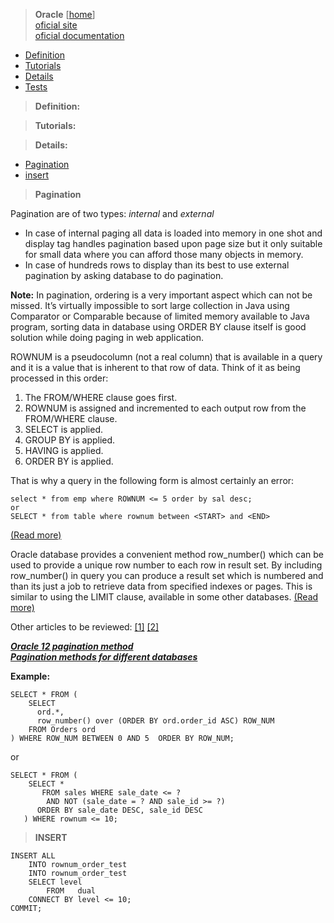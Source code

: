 > **Oracle**  [[home](../../../../home.html)] <br/>
[oficial site](http://www.oracle.com/index.html)<br/>
[oficial documentation](http://www.oracle.com/technetwork/indexes/documentation/index.html)
 

- [Definition](#definition)
- [Tutorials](#tutorials)
- [Details](#details)
- [Tests](#tests)


<a name="definition"></a>
> **Definition:** <br/>

<a name="tutorials"></a>
> **Tutorials:** <br/>

  
<a name="details"></a>
> **Details:**<br/>

 - [Pagination](#pagination)
 - [insert](#insert) 

<a name="pagination"></a>
> **Pagination**

Pagination are of two types: *internal* and *external* <br/>
 
 - In case of internal paging all data is loaded into memory in one shot and display tag handles pagination based upon page size but it only suitable for small data where you can afford those many objects in memory.<br/> 
 - In case of hundreds rows to display than its best to use external pagination by asking database to do pagination. 

**Note:** In pagination, ordering is a very important aspect which can not be missed. It’s virtually impossible to sort large collection in Java using Comparator or Comparable because of limited memory available to Java program, sorting data in database using ORDER BY clause itself is good solution while doing paging in web application.

ROWNUM is a pseudocolumn (not a real column) that is available in a query and it is a value that is inherent to that row of data.
Think of it as being processed in this order:

1. The FROM/WHERE clause goes first. 
2. ROWNUM is assigned and incremented to each output row from the FROM/WHERE clause. 
3. SELECT is applied. 
4. GROUP BY is applied. 
5. HAVING is applied. 
6. ORDER BY is applied.

That is why a query in the following form is almost certainly an error: 

	select * from emp where ROWNUM <= 5 order by sal desc;
	or
    SELECT * from table where rownum between <START> and <END>

 [(Read more)](http://progcookbook.blogspot.ro/2006/02/using-rownum-properly-for-pagination.html)


Oracle database provides a convenient method row_number() which can be used to provide a unique row number to each row in result set. By including row_number() in query you can produce a result set which is numbered and than its just a job to retrieve data from specified indexes or pages. This is similar to using the LIMIT clause, available in some other databases.
[(Read more)](http://javarevisited.blogspot.com/2012/12/oracle-pagination-sql-query-example-for-java.html#ixzz3HuZORKlO)

Other articles to be reviewed:
[[1]](http://www.oracle.com/technetwork/issue-archive/2006/06-sep/o56asktom-086197.html)
[[2]](http://www.oracle.com/technetwork/issue-archive/2007/07-jan/o17asktom-093877.html) 

[***Oracle 12 pagination method***](http://oracle-base.com/articles/12c/row-limiting-clause-for-top-n-queries-12cr1.php)<br/>
[***Pagination methods for different databases***](http://use-the-index-luke.com/sql/partial-results/fetch-next-page)


**Example:**<br/>

    SELECT * FROM (
	    SELECT
	      ord.*,
	      row_number() over (ORDER BY ord.order_id ASC) ROW_NUM
	    FROM Orders ord  
	) WHERE ROW_NUM BETWEEN 0 AND 5  ORDER BY ROW_NUM;

or

    SELECT * FROM ( 
		SELECT *
           FROM sales WHERE sale_date <= ?
            AND NOT (sale_date = ? AND sale_id >= ?)
          ORDER BY sale_date DESC, sale_id DESC
       ) WHERE rownum <= 10;

<a name="insert"></a> 
> **INSERT**


    INSERT ALL
  		INTO rownum_order_test
  		INTO rownum_order_test
		SELECT level
			FROM   dual
		CONNECT BY level <= 10;
	COMMIT;